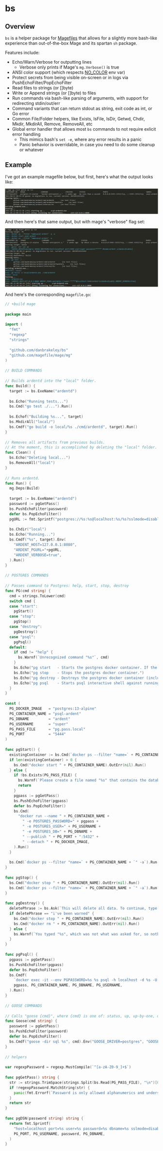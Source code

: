 # bs

## Overview

`bs` is a helper package for [Magefiles](https://magefile.org) that allows for a slightly more bash-like experience than out-of-the-box Mage and its spartan `sh` package.

Features include:

- Echo/Warn/Verbose for outputting lines
  - Verbose only prints if Mage's `mg.Verbose()` is true
- ANSI color support (which respects [NO_COLOR](https://no-color.org) env var)
- Protect secrets from being visible on-screen or in logs via PushEchoFilter/PopEchoFilter
- Read files to strings (or []byte)
- Write or Append strings (or []byte) to files
- Run commands via bash-like parsing of arguments, with support for redirecting stdin/out/err
- Command variants that can return stdout as string, exit code as int, or Go error
- Common File/Folder helpers, like Exists, IsFile, IsDir, Getwd, Chdir, Mkdir, MkdirAll, Remove, RemoveAll, etc
- Global error handler that allows most `bs` commands to not require exlicit error handling
  - This mimics bash's `set -e`, where any error results in a panic
  - Panic behavior is overridable, in case you need to do some cleanup or whatever

## Example

I've got an example magefile below, but first, here's what the output looks like:

![example terminal output](images/example.png)

And then here's that same output, but with mage's "verbose" flag set:

![example terminal output with verbose output](images/example-verbose.png)

And here's the corresponding `magefile.go`:

```go
// +build mage

package main

import (
  "fmt"
  "regexp"
  "strings"

  "github.com/danbrakeley/bs"
  "github.com/magefile/mage/mg"
)

// BUILD COMMANDS

// Builds ardentd into the "local" folder.
func Build() {
  target := bs.ExeName("ardentd")

  bs.Echo("Running tests...")
  bs.Cmd("go test ./...").Run()

  bs.Echof("Building %s...", target)
  bs.MkdirAll("local/")
  bs.Cmdf("go build -o local/%s ./cmd/ardentd", target).Run()
}

// Removes all artifacts from previous builds.
// At the moment, this is accomplished by deleting the "local" folder.
func Clean() {
  bs.Echo("Deleting local...")
  bs.RemoveAll("local")
}

// Runs ardentd.
func Run() {
  mg.Deps(Build)

  target := bs.ExeName("ardentd")
  password := pgGetPass()
  bs.PushEchoFilter(password)
  defer bs.PopEchoFilter()
  pgURL := fmt.Sprintf("postgres://%s:%s@localhost:%s/%s?sslmode=disable", PG_USERNAME, password, PG_PORT, PG_DBNAME)

  bs.Chdir("local")
  bs.Echo("Running...")
  bs.Cmdf("%s", target).Env(
    "ARDENT_HOST=127.0.0.1:8080",
    "ARDENT_PGURL="+pgURL,
    "ARDENT_VERBOSE=true",
  ).Run()
}

// POSTGRES COMMANDS

// Passes command to Postgres: help, start, stop, destroy
func PG(cmd string) {
  cmd = strings.ToLower(cmd)
  switch cmd {
  case "start":
    pgStart()
  case "stop":
    pgStop()
  case "destroy":
    pgDestroy()
  case "psql":
    pgPsql()
  default:
    if cmd != "help" {
      bs.Warnf(`Unrecognized command "%s"`, cmd)
    }
    bs.Echo("pg start   - Starts the postgres docker container. If the container didn't previously exist, it is created.")
    bs.Echo("pg stop    - Stops the postgres docker container.")
    bs.Echo("pg destroy - Destroys the postgres docker container (including data).")
    bs.Echo("pg psql    - Starts psql interactive shell against running postgres db.")
  }
}

const (
  PG_DOCKER_IMAGE   = "postgres:13-alpine"
  PG_CONTAINER_NAME = "psql-ardent"
  PG_DBNAME         = "ardent"
  PG_USERNAME       = "super"
  PG_PASS_FILE      = "pg.pass.local"
  PG_PORT           = "5444"
)

func pgStart() {
  existingContainer := bs.Cmd(`docker ps --filter "name=` + PG_CONTAINER_NAME + `" -q -a`).RunStr()
  if len(existingContainer) > 0 {
    bs.Cmd("docker start " + PG_CONTAINER_NAME).OutErr(nil).Run()
  } else {
    if !bs.Exists(PG_PASS_FILE) {
      bs.Warnf(`Please create a file named "%s" that contains the database password.`, PG_PASS_FILE)
      return
    }
    pgpass := pgGetPass()
    bs.PushEchoFilter(pgpass)
    defer bs.PopEchoFilter()
    bs.Cmd(
      "docker run --name " + PG_CONTAINER_NAME +
        " -e POSTGRES_PASSWORD=" + pgpass +
        " -e POSTGRES_USER=" + PG_USERNAME +
        " -e POSTGRES_DB=" + PG_DBNAME +
        " --publish " + PG_PORT + ":5432" +
        " --detach " + PG_DOCKER_IMAGE,
    ).Run()
  }

  bs.Cmd(`docker ps --filter "name=` + PG_CONTAINER_NAME + `" -a`).Run()
}

func pgStop() {
  bs.Cmd("docker stop " + PG_CONTAINER_NAME).OutErr(nil).Run()
  bs.Cmd(`docker ps --filter "name=` + PG_CONTAINER_NAME + `" -a`).Run()
}

func pgDestroy() {
  deletePhrase := bs.Ask(`This will delete all data. To continue, type "i've been warned" (without quotes): `)
  if deletePhrase == "i've been warned" {
    bs.Cmd("docker stop " + PG_CONTAINER_NAME).OutErr(nil).Run()
    bs.Cmd("docker rm " + PG_CONTAINER_NAME).OutErr(nil).Run()
  } else {
    bs.Warnf(`You typed "%s", which was not what was asked for, so nothing was deleted.`, deletePhrase)
  }
}

func pgPsql() {
  pgpass := pgGetPass()
  bs.PushEchoFilter(pgpass)
  defer bs.PopEchoFilter()
  bs.Cmdf(
    `docker exec -it --env PGPASSWORD=%s %s psql -h localhost -d %s -U %s`,
    pgpass, PG_CONTAINER_NAME, PG_DBNAME, PG_USERNAME,
  ).Run()
}

// GOOSE COMMANDS

// Calls "goose {cmd}", where {cmd} is one of: status, up, up-by-one, down, redo, reset, or version
func Goose(cmd string) {
  password := pgGetPass()
  bs.PushEchoFilter(password)
  defer bs.PopEchoFilter()
  bs.Cmdf("goose -dir sql %s", cmd).Env("GOOSE_DRIVER=postgres", "GOOSE_DBSTRING="+pgDSN(password)).Run()
}

// helpers

var regexpPassword = regexp.MustCompile(`^[a-zA-Z0-9_]+$`)

func pgGetPass() string {
  str := strings.TrimSpace(strings.Split(bs.Read(PG_PASS_FILE), "\n")[0])
  if !regexpPassword.MatchString(str) {
    panic(fmt.Errorf(`Password is only allowed alphanumerics and underscores. Please change "%s" by hand to fix.`, PG_PASS_FILE))
  }
  return str
}

func pgDSN(password string) string {
  return fmt.Sprintf(
    "host=localhost port=%s user=%s password=%s dbname=%s sslmode=disable",
    PG_PORT, PG_USERNAME, password, PG_DBNAME,
  )
}
```
